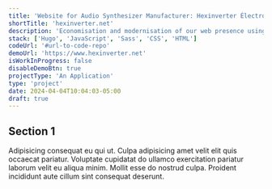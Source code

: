```yaml
---
title: 'Website for Audio Synthesizer Manufacturer: Hexinverter Électronique'
shortTitle: 'hexinverter.net'
description: 'Economisation and modernisation of our web presence using simple, modern technology. Static site generation with Hugo and plain JS, CSS and HTML.'
stack: ['Hugo', 'JavaScript', 'Sass', 'CSS', 'HTML']
codeUrl: '#url-to-code-repo'
demoUrl: 'https://www.hexinverter.net'
isWorkInProgress: false
disableDemoBtn: true
projectType: 'An Application'
type: 'project'
date: 2024-04-04T10:04:03-05:00
draft: true
---
```


## Section 1

Adipisicing consequat eu qui ut. Culpa adipisicing amet velit elit quis occaecat pariatur. Voluptate cupidatat do ullamco exercitation pariatur laborum velit eu aliqua minim. Mollit esse do nostrud culpa. Proident incididunt aute cillum sint consequat deserunt.
